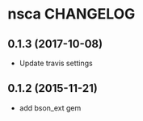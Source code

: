 nsca CHANGELOG
========================

0.1.3 (2017-10-08)
------------------
- Update travis settings

0.1.2 (2015-11-21)
------------------
- add bson_ext gem
